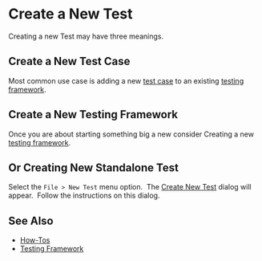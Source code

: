 # Create a New Test

Creating a new Test may have three meanings.

## Create a New Test Case

Most common use case is adding a new [test case](/Guide/Frameworks/frameworks#creating-a-test-case) to an existing [testing framework](/Guide/Frameworks/frameworks).

## Create a New Testing Framework

Once you are about starting something big a new consider Creating a new [testing framework](/Guide/Frameworks/frameworks#creating-a-new-testing-framework).

## Or Creating New Standalone Test

Select the `File > New Test` menu option.  The [Create New Test](create_new_test_dialog.md) dialog will appear.  Follow the instructions on this dialog.

## See Also

- [How-Tos](howtos.md)
- [Testing Framework](/Guide/Frameworks/frameworks)
